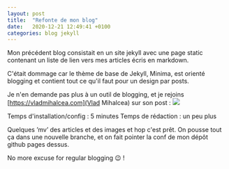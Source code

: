 ```yaml
---
layout: post
title:  "Refonte de mon blog"
date:   2020-12-21 12:49:41 +0100
categories: blog jekyll
---
```

Mon précédent blog consistait en un site jekyll avec une page static contenant un liste de lien vers mes articles écris en markdown.

C'était dommage car le thème de base de Jekyll, Minima, est orienté blogging et contient tout ce qu'il faut pour un design par posts.

Je n'en demande pas plus à un outil de blogging, et je rejoins [https://vladmihalcea.com](Vlad Mihalcea) sur son post :
![](/fr/assets/images/Blogging_Vlad.jpg)

Temps d'installation/config : 5 minutes
Temps de rédaction : un peu plus

Quelques ’mv’ des articles et des images et hop c'est prêt.
On pousse tout ça dans une nouvelle branche, et on fait pointer la conf de mon dépôt github pages dessus.

No more excuse for regular blogging :wink: !
